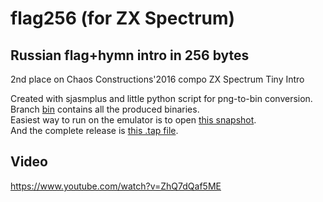 # flag256 (for ZX Spectrum)
## Russian flag+hymn intro in 256 bytes 
2nd place on Chaos Constructions'2016 compo ZX Spectrum Tiny Intro 

Created with sjasmplus and little python script for png-to-bin conversion.  
Branch [bin](https://github.com/atsidaev/flag256/tree/bin) contains all the produced binaries.  
Easiest way to run on the emulator is to open [this snapshot](https://github.com/atsidaev/flag256/blob/bin/main.sna?raw=true).  
And the complete release is [this .tap file](https://github.com/atsidaev/flag256/blob/tap/flag.tap?raw=true).

## Video
https://www.youtube.com/watch?v=ZhQ7dQaf5ME

